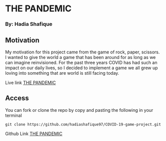 # THE PANDEMIC 
### By: Hadia Shafique
## Motivation

My motivation for this project came from the game of rock, paper, scissors. I wanted to give the world a game that has been around for as long as we can imagine reinvisioned. For the past three years COVID has had such an impact on our daily lives, so I decided to implement a game we all grew up loving into something that are world is still facing today.

 Live link [THE PANDEMIC](https://hadiashafique97.github.io/COVID-19-game-project/)

 ## Access

 You can fork or clone the repo by copy and pasting the following in your terminal 

`git clone https://github.com/hadiashafique97/COVID-19-game-project.git`

Github Link [THE PANDEMIC](https://github.com/hadiashafique97/COVID-19-game-project.git)